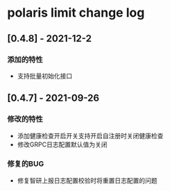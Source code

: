 # polaris limit change log

## [0.4.8] - 2021-12-2

### 添加的特性

- 支持批量初始化接口

## [0.4.7] - 2021-09-26

### 修改的特性

- 添加健康检查开启开关支持开启自注册时关闭健康检查
- 修改GRPC日志配置默认值为关闭

### 修复的BUG

- 修复智研上报日志配置校验时将重置日志配置的问题
